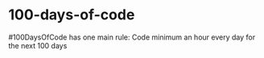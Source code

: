 # 100-days-of-code
#100DaysOfCode has one main rule: Code minimum an hour every day for the next 100 days
